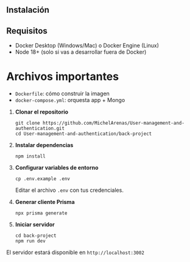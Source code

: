 ## Instalación

## Requisitos
- Docker Desktop (Windows/Mac) o Docker Engine (Linux)
- Node 18+ (solo si vas a desarrollar fuera de Docker)

# Archivos importantes
- `Dockerfile`: cómo construir la imagen
- `docker-compose.yml`: orquesta app + Mongo

1. **Clonar el repositorio**
   ```
   git clone https://github.com/MichelArenas/User-management-and-authentication.git
   cd User-management-and-authentication/back-project
   ```

2. **Instalar dependencias**
   ```
   npm install
   ```

3. **Configurar variables de entorno**
   ```
   cp .env.example .env
   ```
   Editar el archivo `.env` con tus credenciales.

4. **Generar cliente Prisma**
   ```
   npx prisma generate
   ```

5. **Iniciar servidor**
   ```
   cd back-project
   npm run dev
   ```

El servidor estará disponible en `http://localhost:3002`
